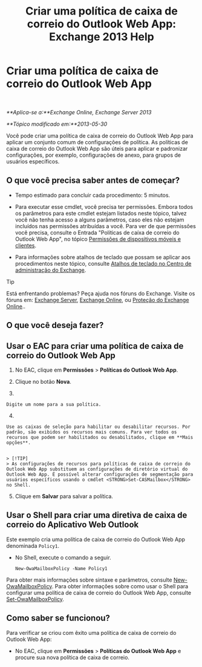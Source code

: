 ﻿---
title: 'Criar uma política de caixa de correio do Outlook Web App: Exchange 2013 Help'
TOCTitle: Criar uma política de caixa de correio do Outlook Web App
ms:assetid: 347207fa-cfb7-40a6-b19a-831dcdb54ad5
ms:mtpsurl: https://technet.microsoft.com/pt-br/library/Dd335191(v=EXCHG.150)
ms:contentKeyID: 50485308
ms.date: 05/22/2018
mtps_version: v=EXCHG.150
ms.translationtype: MT
---

# Criar uma política de caixa de correio do Outlook Web App

 

_**Aplica-se a:**Exchange Online, Exchange Server 2013_

_**Tópico modificado em:**2013-05-30_

Você pode criar uma política de caixa de correio do Outlook Web App para aplicar um conjunto comum de configurações de política. As políticas de caixa de correio do Outlook Web App são úteis para aplicar e padronizar configurações, por exemplo, configurações de anexo, para grupos de usuários específicos.

## O que você precisa saber antes de começar?

  - Tempo estimado para concluir cada procedimento: 5 minutos.

  - Para executar esse cmdlet, você precisa ter permissões. Embora todos os parâmetros para este cmdlet estejam listados neste tópico, talvez você não tenha acesso a alguns parâmetros, caso eles não estejam incluídos nas permissões atribuídas a você. Para ver de que permissões você precisa, consulte o Entrada "Políticas de caíxa de correio do Outlook Web App", no tópico [Permissões de dispositivos móveis e clientes](clients-and-mobile-devices-permissions-exchange-2013-help.md).

  - Para informações sobre atalhos de teclado que possam se aplicar aos procedimentos neste tópico, consulte [Atalhos de teclado no Centro de administração do Exchange](keyboard-shortcuts-in-the-exchange-admin-center-exchange-online-protection-help.md).


> [!TIP]
> Está enfrentando problemas? Peça ajuda nos fóruns do Exchange. Visite os fóruns em: <A href="https://go.microsoft.com/fwlink/p/?linkid=60612">Exchange Server</A>, <A href="https://go.microsoft.com/fwlink/p/?linkid=267542">Exchange Online</A>, ou <A href="https://go.microsoft.com/fwlink/p/?linkid=285351">Proteção do Exchange Online</A>..



## O que você deseja fazer?

## Usar o EAC para criar uma política de caixa de correio do Outlook Web App

1.  No EAC, clique em **Permissões** \> **Políticas do Outlook Web App**.

2.  Clique no botão **Nova**.

3.  
    
    Digite um nome para a sua política.

4.  
    
    Use as caixas de seleção para habilitar ou desabilitar recursos. Por padrão, são exibidos os recursos mais comuns. Para ver todos os recursos que podem ser habilitados ou desabilitados, clique em **Mais opções**.
    

    > [!TIP]
    > As configurações de recursos para políticas de caixa de correio do Outlook Web App substituem as configurações de diretório virtual do Outlook Web App. É possível alterar configurações de segmentação para usuários específicos usando o cmdlet <STRONG>Set-CASMailbox</STRONG> no Shell.



5.  Clique em **Salvar** para salvar a política.

## Usar o Shell para criar uma diretiva de caixa de correio do Aplicativo Web Outlook

Este exemplo cria uma política de caixa de correio do Outlook Web App denominada `Policy1`.

  - No Shell, execute o comando a seguir.
    
        New-OwaMailboxPolicy -Name Policy1

Para obter mais informações sobre sintaxe e parâmetros, consulte [New-OwaMailboxPolicy](https://technet.microsoft.com/pt-br/library/dd351067\(v=exchg.150\)). Para obter informações sobre como usar o Shell para configurar uma política de caixa de correio do Outlook Web App, consulte [Set-OwaMailboxPolicy](https://technet.microsoft.com/pt-br/library/dd297989\(v=exchg.150\)).

## Como saber se funcionou?

Para verificar se criou com êxito uma política de caixa de correio do Outlook Web App:

  - No EAC, clique em **Permissões** \> **Políticas do Outlook Web App** e procure sua nova política de caixa de correio.

